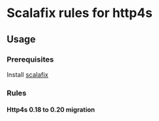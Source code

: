 # Scalafix rules for http4s

## Usage

### Prerequisites
Install [scalafix](https://scalacenter.github.io/scalafix/)

### Rules

#### Http4s 0.18 to 0.20 migration
```

```